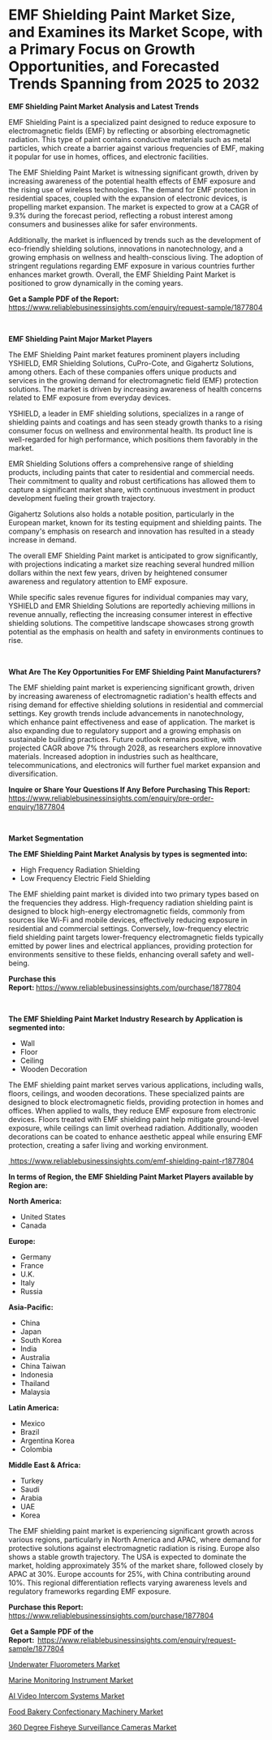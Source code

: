 <p><h1>EMF Shielding Paint Market Size, and Examines its Market Scope, with a Primary Focus on Growth Opportunities, and Forecasted Trends Spanning from 2025 to 2032</h1></p><p><strong>EMF Shielding Paint Market Analysis and Latest Trends</strong></p>
<p><p>EMF Shielding Paint is a specialized paint designed to reduce exposure to electromagnetic fields (EMF) by reflecting or absorbing electromagnetic radiation. This type of paint contains conductive materials such as metal particles, which create a barrier against various frequencies of EMF, making it popular for use in homes, offices, and electronic facilities.</p><p>The EMF Shielding Paint Market is witnessing significant growth, driven by increasing awareness of the potential health effects of EMF exposure and the rising use of wireless technologies. The demand for EMF protection in residential spaces, coupled with the expansion of electronic devices, is propelling market expansion. The market is expected to grow at a CAGR of 9.3% during the forecast period, reflecting a robust interest among consumers and businesses alike for safer environments.</p><p>Additionally, the market is influenced by trends such as the development of eco-friendly shielding solutions, innovations in nanotechnology, and a growing emphasis on wellness and health-conscious living. The adoption of stringent regulations regarding EMF exposure in various countries further enhances market growth. Overall, the EMF Shielding Paint Market is positioned to grow dynamically in the coming years.</p></p>
<p><strong>Get a Sample PDF of the Report:&nbsp;</strong> <a href="https://www.reliablebusinessinsights.com/enquiry/request-sample/1877804?utm_campaign=3048&utm_medium=2&utm_source=Github&utm_content=ia&utm_term=02042025&utm_id=emf-shielding-paint">https://www.reliablebusinessinsights.com/enquiry/request-sample/1877804</a></p>
<p>&nbsp;</p>
<p><strong>EMF Shielding Paint Major Market Players</strong></p>
<p><p>The EMF Shielding Paint market features prominent players including YSHIELD, EMR Shielding Solutions, CuPro-Cote, and Gigahertz Solutions, among others. Each of these companies offers unique products and services in the growing demand for electromagnetic field (EMF) protection solutions. The market is driven by increasing awareness of health concerns related to EMF exposure from everyday devices.</p><p>YSHIELD, a leader in EMF shielding solutions, specializes in a range of shielding paints and coatings and has seen steady growth thanks to a rising consumer focus on wellness and environmental health. Its product line is well-regarded for high performance, which positions them favorably in the market.</p><p>EMR Shielding Solutions offers a comprehensive range of shielding products, including paints that cater to residential and commercial needs. Their commitment to quality and robust certifications has allowed them to capture a significant market share, with continuous investment in product development fueling their growth trajectory.</p><p>Gigahertz Solutions also holds a notable position, particularly in the European market, known for its testing equipment and shielding paints. The company's emphasis on research and innovation has resulted in a steady increase in demand.</p><p>The overall EMF Shielding Paint market is anticipated to grow significantly, with projections indicating a market size reaching several hundred million dollars within the next few years, driven by heightened consumer awareness and regulatory attention to EMF exposure.</p><p>While specific sales revenue figures for individual companies may vary, YSHIELD and EMR Shielding Solutions are reportedly achieving millions in revenue annually, reflecting the increasing consumer interest in effective shielding solutions. The competitive landscape showcases strong growth potential as the emphasis on health and safety in environments continues to rise.</p></p>
<p>&nbsp;</p>
<p><strong>What Are The Key Opportunities For EMF Shielding Paint Manufacturers?</strong></p>
<p><p>The EMF shielding paint market is experiencing significant growth, driven by increasing awareness of electromagnetic radiation's health effects and rising demand for effective shielding solutions in residential and commercial settings. Key growth trends include advancements in nanotechnology, which enhance paint effectiveness and ease of application. The market is also expanding due to regulatory support and a growing emphasis on sustainable building practices. Future outlook remains positive, with projected CAGR above 7% through 2028, as researchers explore innovative materials. Increased adoption in industries such as healthcare, telecommunications, and electronics will further fuel market expansion and diversification.</p></p>
<p><strong>Inquire or Share Your Questions If Any Before Purchasing This Report:</strong> <a href="https://www.reliablebusinessinsights.com/enquiry/pre-order-enquiry/1877804?utm_campaign=3048&utm_medium=2&utm_source=Github&utm_content=ia&utm_term=02042025&utm_id=emf-shielding-paint">https://www.reliablebusinessinsights.com/enquiry/pre-order-enquiry/1877804</a></p>
<p>&nbsp;</p>
<p><strong>Market Segmentation</strong></p>
<p><strong>The EMF Shielding Paint Market Analysis by types is segmented into:</strong></p>
<p><ul><li>High Frequency Radiation Shielding</li><li>Low Frequency Electric Field Shielding</li></ul></p>
<p><p>The EMF shielding paint market is divided into two primary types based on the frequencies they address. High-frequency radiation shielding paint is designed to block high-energy electromagnetic fields, commonly from sources like Wi-Fi and mobile devices, effectively reducing exposure in residential and commercial settings. Conversely, low-frequency electric field shielding paint targets lower-frequency electromagnetic fields typically emitted by power lines and electrical appliances, providing protection for environments sensitive to these fields, enhancing overall safety and well-being.</p></p>
<p><strong>Purchase this Report:&nbsp;</strong><a href="https://www.reliablebusinessinsights.com/purchase/1877804?utm_campaign=3048&utm_medium=2&utm_source=Github&utm_content=ia&utm_term=02042025&utm_id=emf-shielding-paint">https://www.reliablebusinessinsights.com/purchase/1877804</a></p>
<p>&nbsp;</p>
<p><strong>The EMF Shielding Paint Market Industry Research by Application is segmented into:</strong></p>
<p><ul><li>Wall</li><li>Floor</li><li>Ceiling</li><li>Wooden Decoration</li></ul></p>
<p><p>The EMF shielding paint market serves various applications, including walls, floors, ceilings, and wooden decorations. These specialized paints are designed to block electromagnetic fields, providing protection in homes and offices. When applied to walls, they reduce EMF exposure from electronic devices. Floors treated with EMF shielding paint help mitigate ground-level exposure, while ceilings can limit overhead radiation. Additionally, wooden decorations can be coated to enhance aesthetic appeal while ensuring EMF protection, creating a safer living and working environment.</p></p>
<p><a href="https://www.reliablebusinessinsights.com/emf-shielding-paint-r1877804?utm_campaign=3048&utm_medium=2&utm_source=Github&utm_content=ia&utm_term=02042025&utm_id=emf-shielding-paint">&nbsp;https://www.reliablebusinessinsights.com/emf-shielding-paint-r1877804</a></p>
<p><strong>In terms of Region, the EMF Shielding Paint Market Players available by Region are:</strong></p>
<p>
    <p> <strong> North America: </strong>
        <ul>
            <li>United States</li>
            <li>Canada</li>
        </ul>
        </p> 
    <p> <strong> Europe: </strong>
        <ul>
            <li>Germany</li>
            <li>France</li>
            <li>U.K.</li>
            <li>Italy</li>
            <li>Russia</li>
        </ul>
        </p> 
    <p> <strong> Asia-Pacific: </strong>
        <ul>
            <li>China</li>
            <li>Japan</li>
            <li>South Korea</li>
            <li>India</li>
            <li>Australia</li>
            <li>China Taiwan</li>
            <li>Indonesia</li>
            <li>Thailand</li>
            <li>Malaysia</li>
        </ul>
        </p> 
    <p> <strong> Latin America: </strong>
        <ul>
            <li>Mexico</li>
            <li>Brazil</li>
            <li>Argentina Korea</li>
            <li>Colombia</li>
        </ul>
        </p> 
    <p> <strong> Middle East & Africa: </strong>
        <ul>
            <li>Turkey</li>
            <li>Saudi</li>
            <li>Arabia</li>
            <li>UAE</li>
            <li>Korea</li>
        </ul>
    </p>
    </p>
<p><p>The EMF shielding paint market is experiencing significant growth across various regions, particularly in North America and APAC, where demand for protective solutions against electromagnetic radiation is rising. Europe also shows a stable growth trajectory. The USA is expected to dominate the market, holding approximately 35% of the market share, followed closely by APAC at 30%. Europe accounts for 25%, with China contributing around 10%. This regional differentiation reflects varying awareness levels and regulatory frameworks regarding EMF exposure.</p></p>
<p><strong>Purchase this Report: </strong><a href="https://www.reliablebusinessinsights.com/purchase/1877804?utm_campaign=3048&utm_medium=2&utm_source=Github&utm_content=ia&utm_term=02042025&utm_id=emf-shielding-paint">https://www.reliablebusinessinsights.com/purchase/1877804</a></p>
<p>&nbsp;<strong>Get a Sample PDF of the Report:&nbsp;&nbsp;</strong><a href="https://www.reliablebusinessinsights.com/enquiry/request-sample/1877804?utm_campaign=3048&utm_medium=2&utm_source=Github&utm_content=ia&utm_term=02042025&utm_id=emf-shielding-paint">https://www.reliablebusinessinsights.com/enquiry/request-sample/1877804</a></p>
<p><strong></strong></p>
<p><p><a href="https://www.linkedin.com/pulse/underwater-fluorometers-market-global-insights-regional-lm2if?utm_campaign=3048&utm_medium=2&utm_source=Github&utm_content=ia&utm_term=02042025&utm_id=emf-shielding-paint">Underwater Fluorometers Market</a></p><p><a href="https://www.linkedin.com/pulse/marine-monitoring-instrument-market-outlook-projected-growth-nuu4f?utm_campaign=3048&utm_medium=2&utm_source=Github&utm_content=ia&utm_term=02042025&utm_id=emf-shielding-paint">Marine Monitoring Instrument Market</a></p><p><a href="https://www.linkedin.com/pulse/how-7-growth-ai-video-intercom-systems-market-shaped-major-drivers-agczf?utm_campaign=3048&utm_medium=2&utm_source=Github&utm_content=ia&utm_term=02042025&utm_id=emf-shielding-paint">AI Video Intercom Systems Market</a></p><p><a href="https://www.linkedin.com/pulse/driving-forces-global-food-bakery-confectionary-machinery-market-ltdcc?utm_campaign=3048&utm_medium=2&utm_source=Github&utm_content=ia&utm_term=02042025&utm_id=emf-shielding-paint">Food Bakery Confectionary Machinery Market</a></p><p><a href="https://www.linkedin.com/pulse/in-depth-360-degree-fisheye-surveillance-cameras-market-bvqsc?utm_campaign=3048&utm_medium=2&utm_source=Github&utm_content=ia&utm_term=02042025&utm_id=emf-shielding-paint">360 Degree Fisheye Surveillance Cameras Market</a></p></p>